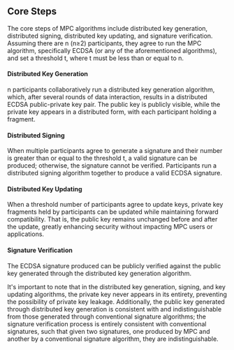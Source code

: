## Core Steps

The core steps of MPC algorithms include distributed key generation, distributed signing, distributed key updating, and signature verification. Assuming there are n (n≥2) participants, they agree to run the MPC algorithm, specifically ECDSA (or any of the aforementioned algorithms), and set a threshold t, where t must be less than or equal to n.

#### Distributed Key Generation

n participants collaboratively run a distributed key generation algorithm, which, after several rounds of data interaction, results in a distributed ECDSA public-private key pair. The public key is publicly visible, while the private key appears in a distributed form, with each participant holding a fragment.

#### Distributed Signing

When multiple participants agree to generate a signature and their number is greater than or equal to the threshold t, a valid signature can be produced; otherwise, the signature cannot be verified. Participants run a distributed signing algorithm together to produce a valid ECDSA signature.

#### Distributed Key Updating

When a threshold number of participants agree to update keys, private key fragments held by participants can be updated while maintaining forward compatibility. That is, the public key remains unchanged before and after the update, greatly enhancing security without impacting MPC users or applications.

#### Signature Verification

The ECDSA signature produced can be publicly verified against the public key generated through the distributed key generation algorithm.

It's important to note that in the distributed key generation, signing, and key updating algorithms, the private key never appears in its entirety, preventing the possibility of private key leakage. Additionally, the public key generated through distributed key generation is consistent with and indistinguishable from those generated through conventional signature algorithms; the signature verification process is entirely consistent with conventional signatures, such that given two signatures, one produced by MPC and another by a conventional signature algorithm, they are indistinguishable.


